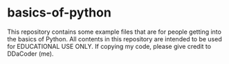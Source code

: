 # basics-of-python
This repository contains some example files that are for people getting into the basics of Python. All contents in this repository are intended to be used for EDUCATIONAL USE ONLY.
If copying my code, please give credit to DDaCoder (me).
